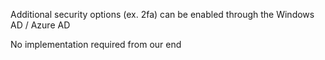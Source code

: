 Additional security options (ex. 2fa) can be enabled through the Windows AD / Azure AD

No implementation required from our end
